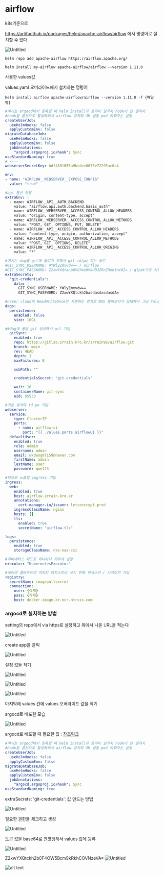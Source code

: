 # airflow

k8s기준으로

https://artifacthub.io/packages/helm/apache-airflow/airflow 에서 명령어로 설치할 수 있다

![Untitled](airflow_img/Untitled.png)

`helm repo add apache-airflow https://airflow.apache.org/`

`helm install my-airflow apache-airflow/airflow --version 1.11.0`

사용한 values값 

values.yaml 오버라이드해서 설치하는 명령어

`helm install airflow apache-airflow/airflow --version 1.11.0 -f {파일명}` 

```yaml
#여기는 argocd에서 등록할 때 helm install과 동작이 달라서 hook이 안 걸려서 
#hook을 옵션으로 활성화해서 airflow 유저와 db 설정 pod 띄워주는 설정
createUserJob:
  useHelmHooks: false
  applyCustomEnv: false
migrateDatabaseJob:
  useHelmHooks: false
  applyCustomEnv: false
  jobAnnotations:
    "argocd.argoproj.io/hook": Sync
useStandardNaming: true
# ----
webserverSecretKey: bdf439f055a9bedee6075e72295ac6a4

env: 
- name: "AIRFLOW__WEBSERVER__EXPOSE_CONFIG"
  value: "true"

#api 통신 허용
extraEnv: |
  - name: AIRFLOW__API__AUTH_BACKEND
    value: "airflow.api.auth.backend.basic_auth"
  - name: AIRFLOW__WEBSERVER__ACCESS_CONTROL_ALLOW_HEADERS
    value: "origin, content-type, accept"
  - name: AIRFLOW__WEBSERVER__ACCESS_CONTROL_ALLOW_METHODS
    value: "POST, GET, OPTIONS, PUT, DELETE"
  - name: AIRFLOW__API__ACCESS_CONTROL_ALLOW_HEADERS
    value: "content-type, origin, authorization, accept"
  - name: AIRFLOW__API__ACCESS_CONTROL_ALLOW_METHODS
    value: "POST, GET, OPTIONS, DELETE"
  - name: AIRFLOW__API__ACCESS_CONTROL_ALLOW_ORIGINS
    value: "*"

#여기는 dag를 git에 물리기 위해서 git id/pw 적는 공간
#GIT_SYNC_USERNAME: #YWlyZmxvdw== / airflow
#GIT_SYNC_PASSWORD: Z2xwYXQtanpOVGh4a0VkUDJZRnZHektnc0I= / glpat으로 시작하는 유저의 git 토큰 
extraSecrets:
  'git-credentials':
    data: |
      GIT_SYNC_USERNAME: YWlyZmxvdw==
      GIT_SYNC_PASSWORD: Z2xwYXQtckh2basdasdasdasdA=

#naver cloud의 ReadWriteOnce만 지원하는 관계로 NAS 붙여보다가 실패해서 그냥 False로 설정
dags:
  persistence:
    enabled: false
    size: 10Gi

##dag에 물릴 git 생성해서 url 기입
  gitSync:
    enabled: true
    repo: https://gitlab.srrain.kro.kr/srrain98/airflow.git
    branch: main
    rev: HEAD
    depth: 1
    maxFailures: 0

    subPath: ""

    credentialsSecret: 'git-credentials'

    wait: 10
    containerName: git-sync
    uid: 65533

#기본 유저의 id pw 기입
webserver:
  service:
    type: ClusterIP
    ports:
      - name: airflow-ui
        port: "{{ .Values.ports.airflowUI }}"
  defaultUser:
    enabled: true
    role: Admin
    username: admin
    email: wkdwogml159@naver.com
    firstName: admin
    lastName: user
    password: qwe123

#외부로 노출할 ingress 기입
ingress:
  web:
    enabled: true
    host: airflow.srrain.kro.kr
    annotations: 
      cert-manager.io/issuer: letsencrypt-prod
    ingressClassName: nginx
    hosts: []
    tls:
      enabled: true
      secretName: "airflow-tls"

logs:
  persistence:
    enabled: true 
    storageClassName: nks-nas-csi

#쿠버네티스 파드로 하나하나 띄우게 설정
executor: "KubernetesExecutor"

#네이버 클라우드의 이미지 레지스트리 쓰기 위해 액세스키 / 시크릿키 기입
registry:
  secretName: imagepullsecret
  connection:
    user: {삭제}
    pass: {삭제}
    host: docker-image.kr.ncr.ntruss.com
```

### argocd로 설치하는 방법

setting의 repo에서 via https로 설정하고 위에서 나온 URL을 적는다

![Untitled](airflow_img/Untitled%201.png)

create app을 클릭

![Untitled](airflow_img/Untitled%202.png)

설정 값들 적기

![Untitled](airflow_img/Untitled%203.png)

![Untitled](airflow_img/Untitled%204.png)

![Untitled](airflow_img/Untitled%205.png)

마지막에 values 칸에 values 오버라이드 값을 적기

argocd로 배포한 모습

![Untitled](airflow_img/Untitled%206.png)

argocd로 배포할 때 필요한 값 : [참조링크](https://airflow.apache.org/docs/helm-chart/stable/index.html#installing-the-chart-with-argo-cd-flux-rancher-or-terraform)

```yaml
#여기는 argocd에서 등록할 때 helm install과 동작이 달라서 hook이 안 걸려서 
#hook을 옵션으로 활성화해서 airflow 유저와 db 설정 pod 띄워주는 설정
createUserJob:
  useHelmHooks: false
  applyCustomEnv: false
migrateDatabaseJob:
  useHelmHooks: false
  applyCustomEnv: false
  jobAnnotations:
    "argocd.argoproj.io/hook": Sync
useStandardNaming: true
```

extraSecrets:
  'git-credentials': 값 만드는 방법

![Untitled](airflow_img/Untitled%207.png)

필요한 권한들 체크하고 생성

![Untitled](airflow_img/Untitled%208.png)

토큰 값을 base64로 인코딩해서 values 값에 등록

![Untitled](airflow_img/Untitled%209.png)

Z2xwYXQtckh2b0F4OW5Bcm9kRkhCOVNzeVA=
![Untitled](airflow_img/Untitled%2010.png)

![alt text](airflow_img/image.png)
